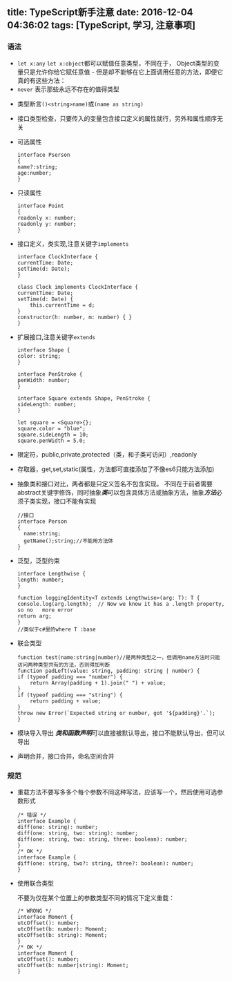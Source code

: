 title: TypeScript新手注意
date: 2016-12-04 04:36:02
tags: [TypeScript, 学习, 注意事项]
---

### 语法

- `let x:any` `let x:object`都可以赋值任意类型，不同在于， Object类型的变量只是允许你给它赋任意值 - 但是却不能够在它上面调用任意的方法，即便它真的有这些方法：
- `never` 表示那些永远不存在的值得类型
<!--more-->
- 类型断言`()<string>name)`或`(name as string)`
- 接口类型检查，只要传入的变量包含接口定义的属性就行，另外和属性顺序无关
- 可选属性

	```
	interface Pserson
	{
	name?:string;
	age:number;
	}
	```
- 只读属性


	```
	interface Point 
	{
    readonly x: number;
    readonly y: number;
	}
	```
- 接口定义，类实现,注意关键字`implements`

	```
	interface ClockInterface {
    currentTime: Date;
    setTime(d: Date);
	}

	class Clock implements ClockInterface {
    currentTime: Date;
    setTime(d: Date) {
        this.currentTime = d;
    }
    constructor(h: number, m: number) { }
	}
	
	```
- 扩展接口,注意关键字`extends`

	```
	interface Shape {
    color: string;
	}

	interface PenStroke {
    penWidth: number;
	}

	interface Square extends Shape, PenStroke {
    sideLength: number;
	}

	let square = <Square>{};
	square.color = "blue";
	square.sideLength = 10;
	square.penWidth = 5.0;
	```
- 限定符，public,private,protected（类，和子类可访问）,readonly
- 存取器，get,set,static(属性，方法都可直接添加了不像es6只能方法添加)
- 抽象类和接口对比，两者都是只定义签名不包含实现。
   不同在于前者需要abstract关键字修饰，同时抽象***类***可以包含具体方法或抽象方法，抽象***方法***必须子类实现，接口不能有实现
   
   ```
   //接口
   interface Person
   {
     name:string;
     getName();string;//不能用方法体
   }
   ```
- 泛型，泛型约束

	```
	interface Lengthwise {
    length: number;
	}

	function loggingIdentity<T extends Lengthwise>(arg: T): T {
    console.log(arg.length);  // Now we know it has a .length property, so no 	more error
    return arg;
	}
	//类似于c#里的where T :base
	
	```
- 联合类型
	
	```
	function test(name:string|number)//是两种类型之一，但调用name方法时只能访问两种类型共有的方法，否则得加判断
	function padLeft(value: string, padding: string | number) {
    if (typeof padding === "number") {
        return Array(padding + 1).join(" ") + value;
    }
    if (typeof padding === "string") {
        return padding + value;
    }
    throw new Error(`Expected string or number, got '${padding}'.`);
	}
	
	```
	
- 模块导入导出
	***类和函数声明***可以直接被默认导出，接口不能默认导出，但可以导出
- 声明合并，接口合并，命名空间合并

### 规范
- 重载方法不要写多多个每个参数不同这种写法，应该写一个，然后使用可选参数形式

	```
	/* 错误 */
	interface Example {
    diff(one: string): number;
    diff(one: string, two: string): number;
    diff(one: string, two: string, three: boolean): number;
	}
	/* OK */
	interface Example {
    diff(one: string, two?: string, three?: boolean): number;
	}
	```
- 使用联合类型

	不要为仅在某个位置上的参数类型不同的情况下定义重载：


	```
	/* WRONG */
	interface Moment {
    utcOffset(): number;
    utcOffset(b: number): Moment;
    utcOffset(b: string): Moment;
	}
	/* OK */
	interface Moment {
    utcOffset(): number;
    utcOffset(b: number|string): Moment;
	}
	```

	